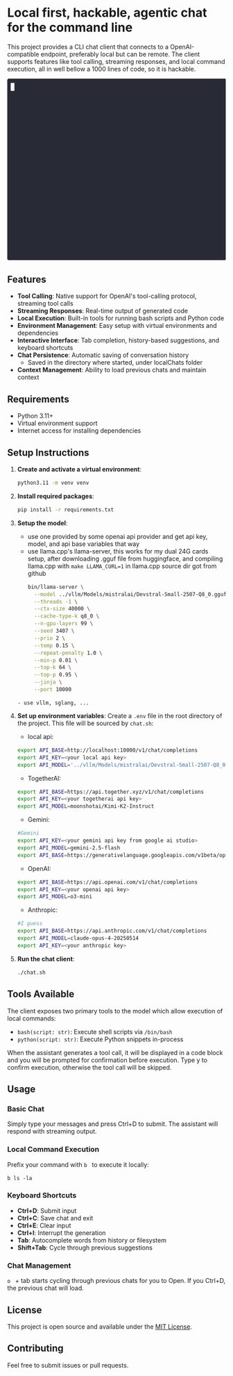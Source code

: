 # Local first, hackable, agentic chat for the command line

This project provides a CLI chat client that connects to a OpenAI-compatible endpoint, preferably local but can be remote.
The client supports features like tool calling, streaming responses, and local command execution, all in well bellow a 1000 lines of code, so it is hackable.

![Demo](egg.gif)

## Features

- **Tool Calling**: Native support for OpenAI's tool-calling protocol, streaming tool calls
- **Streaming Responses**: Real-time output of generated code
- **Local Execution**: Built-in tools for running bash scripts and Python code
- **Environment Management**: Easy setup with virtual environments and dependencies
- **Interactive Interface**: Tab completion, history-based suggestions, and keyboard shortcuts
- **Chat Persistence**: Automatic saving of conversation history
    - Saved in the directory where started, under localChats folder
- **Context Management**: Ability to load previous chats and maintain context

## Requirements

- Python 3.11+
- Virtual environment support
- Internet access for installing dependencies

## Setup Instructions

1. **Create and activate a virtual environment**:
   ```bash
   python3.11 -m venv venv
   ```

2. **Install required packages**:
   ```bash
   pip install -r requirements.txt
   ```

3. **Setup the model**:
   - use one provided by some openai api provider and get api key, model, and api base variables that way
   - use llama.cpp's llama-server, this works for my dual 24G cards setup, after downloading .gguf file from huggingface, and compiling llama.cpp with `make LLAMA_CURL=1` in llama.cpp source dir got from github
      ```bash
      bin/llama-server \
        --model ../vllm/Models/mistralai/Devstral-Small-2507-Q8_0.gguf \
        --threads -1 \
        --ctx-size 40000 \
        --cache-type-k q8_0 \
        --n-gpu-layers 99 \
        --seed 3407 \
        --prio 2 \
        --temp 0.15 \
        --repeat-penalty 1.0 \
        --min-p 0.01 \
        --top-k 64 \
        --top-p 0.95 \
        --jinja \
        --port 10000
    ```
    - use vllm, sglang, ...

4. **Set up environment variables**:
   Create a `.env` file in the root directory of the project. This file will be sourced by `chat.sh`:

   - local api:
   ```bash
   export API_BASE=http://localhost:10000/v1/chat/completions
   export API_KEY=<your local api key>
   export API_MODEL='../vllm/Models/mistralai/Devstral-Small-2507-Q8_0.gguf'
   ```

   - TogetherAI:
   ```bash
   export API_BASE=https://api.together.xyz/v1/chat/completions
   export API_KEY=<your togetherai api key>
   export API_MODEL=moonshotai/Kimi-K2-Instruct
   ```

   - Gemini:
   ```bash
   #Gemini
   export API_KEY=<your gemini api key from google ai studio>
   export API_MODEL=gemini-2.5-flash
   export API_BASE=https://generativelanguage.googleapis.com/v1beta/openai/chat/completions
   ```

   - OpenAI:
   ```bash
   export API_BASE=https://api.openai.com/v1/chat/completions
   export API_KEY=<your openai api key>
   export API_MODEL=o3-mini
   ```

   - Anthropic:
   ```bash
   #I guess
   export API_BASE=https://api.anthropic.com/v1/chat/completions
   export API_MODEL=claude-opus-4-20250514
   export API_KEY=<your anthropic key>
   ```

5. **Run the chat client**:
   ```bash
   ./chat.sh
   ```

## Tools Available

The client exposes two primary tools to the model which allow execution of local commands:

- `bash(script: str)`: Execute shell scripts via `/bin/bash`
- `python(script: str)`: Execute Python snippets in-process

When the assistant generates a tool call, it will be displayed in a code block and you will be prompted for confirmation before execution. Type y to confirm execution, otherwise the tool call will be skipped.


## Usage

### Basic Chat

Simply type your messages and press Ctrl+D to submit. The assistant will respond with streaming output.

### Local Command Execution

Prefix your command with `b ` to execute it locally:
```
b ls -la
```

### Keyboard Shortcuts

- **Ctrl+D**: Submit input
- **Ctrl+C**: Save chat and exit
- **Ctrl+E**: Clear input
- **Ctrl+I**: Interrupt the generation
- **Tab**: Autocomplete words from history or filesystem
- **Shift+Tab**: Cycle through previous suggestions

### Chat Management

`o ` + tab starts cycling through previous chats for you to Open.
If you Ctrl+D, the previous chat will load.

## License

This project is open source and available under the [MIT License](https://opensource.org/licenses/MIT).

## Contributing

Feel free to submit issues or pull requests. 
